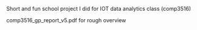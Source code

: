 Short and fun school project I did for IOT data analytics class (comp3516)

comp3516_gp_report_v5.pdf for rough overview
